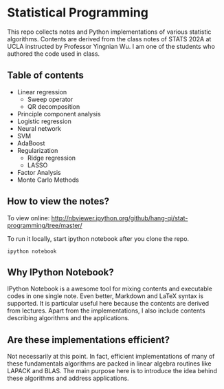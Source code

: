 # Statistical Programming

This repo collects notes and Python implementations of various statistic
algorithms. Contents are derived from the class notes of STATS 202A at UCLA
instructed by Professor Yingnian Wu.
I am one of the students who authored the code used in class.

## Table of contents

* Linear regression
    - Sweep operator
    - QR decomposition
* Principle component analysis
* Logistic regression
* Neural network
* SVM
* AdaBoost
* Regularization
    - Ridge regression
    - LASSO
* Factor Analysis
* Monte Carlo Methods

## How to view the notes?

To view online: http://nbviewer.ipython.org/github/hang-qi/stat-programming/tree/master/

To run it locally, start ipython notebook after you clone the repo.

    ipython notebook

## Why IPython Notebook?

IPython Notebook is a awesome tool for mixing contents and executable codes in
one single note. Even better, Markdown and LaTeX syntax is supported.
It is particular useful here because the contents are derived from lectures.
Apart from the implementations, I also include contents describing algorithms
and the applications.

## Are these implementations efficient?

Not necessarily at this point.
In fact, efficient implementations of many of these fundamentals algorithms
are packed in linear algebra routines like LAPACK and BLAS.
The main purpose here is to introduce the idea behind these algorithms
and address applications.
